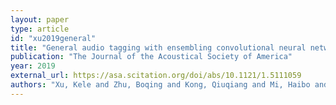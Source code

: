 ```yaml
---
layout: paper
type: article
id: "xu2019general"
title: "General audio tagging with ensembling convolutional neural networks and statistical features"
publication: "The Journal of the Acoustical Society of America"
year: 2019
external_url: https://asa.scitation.org/doi/abs/10.1121/1.5111059
authors: "Xu, Kele and Zhu, Boqing and Kong, Qiuqiang and Mi, Haibo and Ding, Bo and Wang, Dezhi and Wang, Huaimin"
---
```

